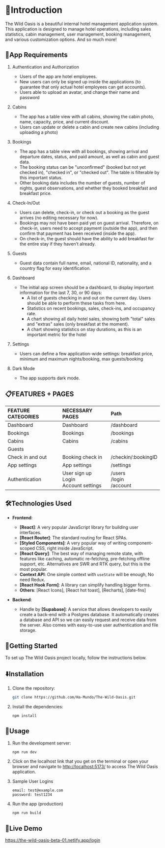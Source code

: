 # 👋Introduction

The Wild Oasis is a beautiful internal hotel management application system. This application is designed to manage hotel operations, including sales statistics, cabin management, user management, booking management, and various customization options. And so much more!

## 🌟App Requirements

1. Authentication and Authorization

   - Users of the app are hotel employees.
   - New users can only be signed up inside the applications (to guarantee that
     only actual hotel employees can get accounts).
   - Users able to upload an avatar, and change their name and password

2. Cabins

   - The app has a table view with all cabins, showing the cabin photo, name,
     capacity, price, and current discount.
   - Users can update or delete a cabin and create new cabins (including
     uploading a photo)

3. Bookings

   - The app has a table view with all bookings, showing arrival and departure
     dates, status, and paid amount, as well as cabin and guest data.
   - The booking status can be "unconfirmed" (booked but not yet checked in),
     "checked in", or "checked out". The table is filterable by this important
     status.
   - Other booking data includes the number of guests, number of nights, guest
     observations, and whether they booked breakfast and breakfast price.

4. Check-In/Out

   - Users can delete, check-in, or check out a booking as the guest arrives
     (no editing necessary for now).
   - Bookings may not have been paid yet on guest arrival. Therefore, on
     check-in, users need to accept payment (outside the app), and then confirm
     that payment has been received (inside the app).
   - On check-in, the guest should have the ability to add breakfast for the
     entire stay if they haven’t already.

5. Guests

   - Guest data contain full name, email, national ID, nationality, and a
     country flag for easy identification.

6. Dashboard

   - The initial app screen should be a dashboard, to display important
     information for the last 7, 30, or 90 days:
     - A list of guests checking in and out on the current day. Users should
       be able to perform these tasks from here.
     - Statistics on recent bookings, sales, check-ins, and occupancy rate.
     - A chart showing all daily hotel sales, showing both "total" sales and
       "extras" sales (only breakfast at the moment).
     - A chart showing statistics on stay durations, as this is an important
       metric for the hotel

7. Settings

   - Users can define a few application-wide settings: breakfast price, minimum
     and maximum nights/booking, max guests/booking

8. Dark Mode

   - The app supports dark mode.

## 📋FEATURES + PAGES

| FEATURE CATEGORIES | NECESSARY PAGES                               | Path                           |
| :----------------- | :-------------------------------------------- | :----------------------------- |
| Dashboard          | Dashboard                                     | /dashboard                     |
| Bookings           | Bookings                                      | /bookings                      |
| Cabins             | Cabins                                        | /cabins                        |
| Guests             |                                               |                                |
| Check in and out   | Booking check in                              | /checkin/:bookingID            |
| App settings       | App settings                                  | /settings                      |
| Authentication     | User sign up <br> Login <br> Account settings | /users<br> /login<br> /account |

## 🛠️Technologies Used

- **Frontend**:

  - **[React]**: A very popular JavaScript library for building user
    interfaces.
  - **[React Router]**: The standard routing for React SPAs.
  - **[Styled Components]**: A very popular way of writing component-scoped
    CSS, right inside JavaScript.
  - **[React Query]**: The best way of managing remote state, with features
    like caching, automatic re-fetching, pre-fetching offline support, etc.
    Alternatives are SWR and RTK query, but this is the most popular.
  - **Context API**: One simple context with `useState` will be enough, No
    need Redux.
  - **[React Hook Form]**: A library can simplify handling bigger forms.
  - **Others**: [React Icons], [React hot toast], [Recharts], [date-fns]

- **Backend**:
  - Handle by **[Supabase]**: A service that allows developers to easily
    create a back-end with a Postgres database. It automatically creates a
    database and API so we can easily request and receive data from the
    server. Also comes with easy-to-use user authentication and file
    storage.

## 🏁Getting Started

To set up The Wild Oasis project locally, follow the instructions below.

## ⬇️Installation

1. Clone the repository:

   ```bash
   git clone https://github.com/Ha-Mundo/The-Wild-Oasis.git
   ```

2. Install the dependencies:

   ```bash
   npm install
   ```

 <!-- 3. Rename the `.env.example` file to `.env` and modify the following:

      ```bash
        VITE_SUPABASE_URL=your-supabase-url
        VITE_SUPABASE_KEY=your-supabase-key
      ``` -->

## 🔧Usage

1. Run the development server:

   ```bash
   npm run dev
   ```

2. Click on the localhost link that you get on the terminal or open your browser and navigate to [http://localhost:5173/](http://localhost:5173/) to access The Wild Oasis application.

3. Sample User Logins

   ```
   email: test@example.com
   password: test1234
   ```

4. Run the app (production)

   ```bash
   npm run build
   ```

## 🚀Live Demo

https://the-wild-oasis-beta-01.netlify.app/login
